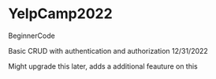 # YelpCamp2022
BeginnerCode

Basic CRUD with authentication and authorization 12/31/2022


Might upgrade this later, adds a additional feauture on this 
